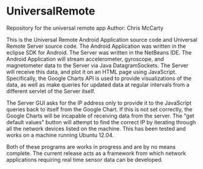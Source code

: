 UniversalRemote
===============

Repository for the universal remote app
Author: Chris McCarty


This is the Universal Remote Android Application source code and Universal Remote Server source code.
The Android Application was written in the eclipse SDK for Android. The Server was written in the NetBeans IDE.
The Android Application will stream accelerometer, gyroscope, and magnetometer data to the Server via Java
DatagramSockets. The Server will receive this data, and plot it on an HTML page using JavaScript. Specifically,
the Google Charts API is used to provide visualizations of the data, as well as make queries for updated data
at regular intervals from a different servlet of the Server itself.

The Server GUI asks for the IP address only to provide it to the JavaScript queries back to itself from the 
Google Chart. If this is not set correctly, the Google Charts will be incapable of receiving data from the server.
The "get default values" button will attempt to find the correct IP by iterating through all the network devices
listed on the machine. This has been tested and works on a machine running Ubuntu 12.04. 

Both of these programs are works in progress and are by no means complete. The current release acts as a framework
from which network applications requiring real time sensor data can be developed.
